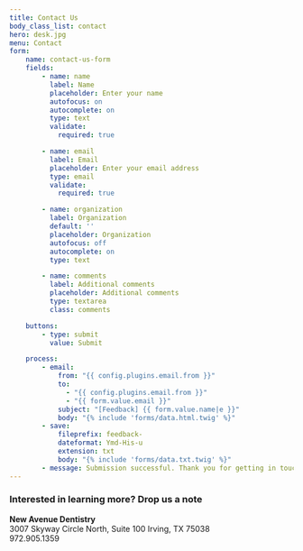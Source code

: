 ```yaml
---
title: Contact Us
body_class_list: contact
hero: desk.jpg
menu: Contact
form:
    name: contact-us-form
    fields:
        - name: name
          label: Name
          placeholder: Enter your name
          autofocus: on
          autocomplete: on
          type: text
          validate:
            required: true

        - name: email
          label: Email
          placeholder: Enter your email address
          type: email
          validate:
            required: true

        - name: organization
          label: Organization
          default: ''
          placeholder: Organization
          autofocus: off
          autocomplete: on
          type: text

        - name: comments
          label: Additional comments
          placeholder: Additional comments
          type: textarea
          class: comments

    buttons:
        - type: submit
          value: Submit

    process:
        - email:
            from: "{{ config.plugins.email.from }}"
            to:
              - "{{ config.plugins.email.from }}"
              - "{{ form.value.email }}"
            subject: "[Feedback] {{ form.value.name|e }}"
            body: "{% include 'forms/data.html.twig' %}"
        - save:
            fileprefix: feedback-
            dateformat: Ymd-His-u
            extension: txt
            body: "{% include 'forms/data.txt.twig' %}"
        - message: Submission successful. Thank you for getting in touch!
---
```


### Interested in learning more? Drop us a note

**New Avenue Dentistry**  
3007 Skyway Circle North, Suite 100 
Irving, TX 75038  
972.905.1359  
